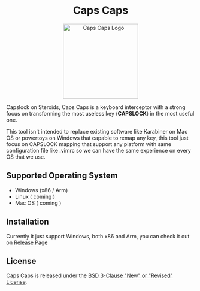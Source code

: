 <h1 align="center">Caps Caps</h1>
<p align="center">
    <img width="200" alt="Caps Caps Logo" src="./wix/caps-caps.ico">
</p>

Capslock on Steroids, Caps Caps is a keyboard interceptor with a strong focus on
transforming the most useless key (**CAPSLOCK**) in the most useful one.

This tool isn't intended to replace existing software like Karabiner on Mac OS
or powertoys on Windows that capable to remap any key, this tool just focus on CAPSLOCK
mapping that support any platform with same configuration file like .vimrc
so we can have the same experience on every OS that we use.

## Supported Operating System
- Windows (x86 / Arm)
- Linux ( coming )
- Mac OS ( coming )

## Installation
Currently it just support Windows, both x86 and Arm, you can check it out on [Release Page](https://github.com/adeyahya/caps-caps/releases)

## License

Caps Caps is released under the [BSD 3-Clause "New" or "Revised" License].

[BSD 3-Clause "New" or "Revised" License]: https://github.com/adeyahya/caps-caps/blob/master/LICENSE
